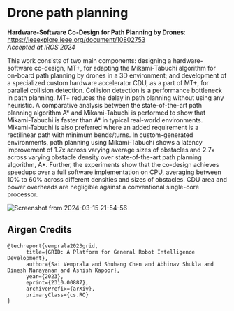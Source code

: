 # Drone path planning 
**Hardware-Software Co-Design for Path Planning by Drones**: https://ieeexplore.ieee.org/document/10802753  
_Accepted at IROS 2024_ 

This work consists of two main components: designing a hardware-software co-design, MT+, for adapting the Mikami-Tabuchi algorithm for on-board path planning by drones in a 3D environment; and development of a specialized custom hardware accelerator CDU, as a part of MT+, for parallel collision detection. Collision detection is a performance bottleneck in path planning. MT+ reduces the delay in path planning without using any heuristic. A comparative analysis between the state-of-the-art path planning algorithm A* and Mikami-Tabuchi is performed to show that Mikami-Tabuchi is faster than A* in typical real-world environments. Mikami-Tabuchi is also preferred where an added requirement is a rectilinear path with minimum bends/turns. In custom-generated environments, path planning using Mikami-Tabuchi shows a latency improvement of  1.7x across varying average sizes of obstacles and 2.7x across varying obstacle density over state-of-the-art path planning algorithm, A*. Further, the experiments show that the co-design achieves speedups over a full software implementation on CPU, averaging between 10% to 60% across different densities and sizes of obstacles. CDU area and power overheads are negligible against a conventional single-core processor.



![Screenshot from 2024-03-15 21-54-56](https://github.com/user-attachments/assets/64f2d1b1-8b33-4ba8-9dbe-7b20610cbd54)


## Airgen Credits
```
@techreport{vemprala2023grid,
      title={GRID: A Platform for General Robot Intelligence Development}, 
      author={Sai Vemprala and Shuhang Chen and Abhinav Shukla and Dinesh Narayanan and Ashish Kapoor},
      year={2023},
      eprint={2310.00887},
      archivePrefix={arXiv},
      primaryClass={cs.RO}
}
```
